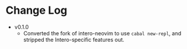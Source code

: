 # Change Log

* v0.1.0
  - Converted the fork of intero-neovim to use `cabal new-repl`, and stripped
    the Intero-specific features out.
